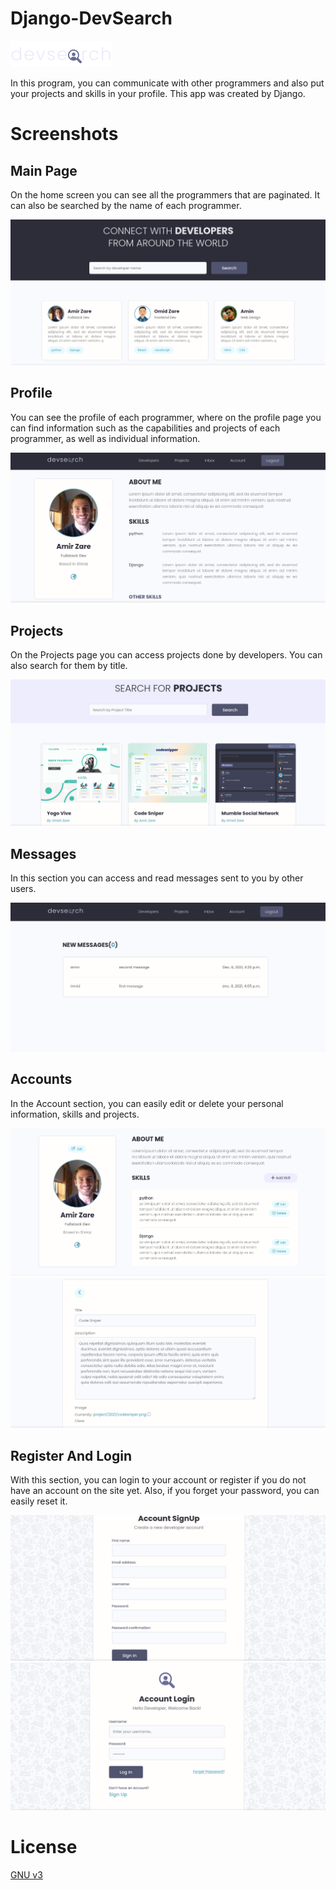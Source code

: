 # Django-DevSearch

![Logo](images/logo.png)

In this program, you can communicate with other programmers and also put your projects and skills in your profile. This app was created by Django.

# Screenshots

## Main Page

On the home screen you can see all the programmers that are paginated. It can also be searched by the name of each programmer.

![Screenshot](images/1.png)

## Profile

You can see the profile of each programmer, where on the profile page you can find information such as the capabilities and projects of each programmer, as well as individual information.

![Screenshot](images/2.png)

## Projects

On the Projects page you can access projects done by developers. You can also search for them by title.

![Screenshot](images/3.png)

## Messages

In this section you can access and read messages sent to you by other users.

![Screenshot](images/4.png)

## Accounts

In the Account section, you can easily edit or delete your personal information, skills and projects.

![Screenshot](images/5.png)
![Screenshot](images/6.png)

## Register And Login

With this section, you can login to your account or register if you do not have an account on the site yet. Also, if you forget your password, you can easily reset it.

![Screenshot](images/7.png)
![Screenshot](images/8.png)

# License

[GNU v3](LICENSE)
